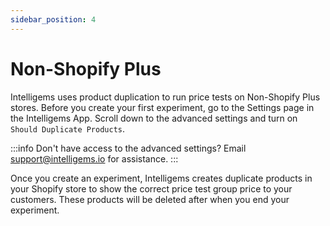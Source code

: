 ```yaml
---
sidebar_position: 4
---
```


# Non-Shopify Plus

Intelligems uses product duplication to run price tests on Non-Shopify Plus stores. Before you create your first experiment, 
go to the Settings page in the Intelligems App. Scroll down to the advanced settings and turn on `Should Duplicate Products`. 

:::info
Don't have access to the advanced settings? Email support@intelligems.io for assistance.
:::

Once you create an experiment, Intelligems creates duplicate products in your Shopify store to show the correct price 
test group price to your customers. These products will be deleted after when you end your experiment. 